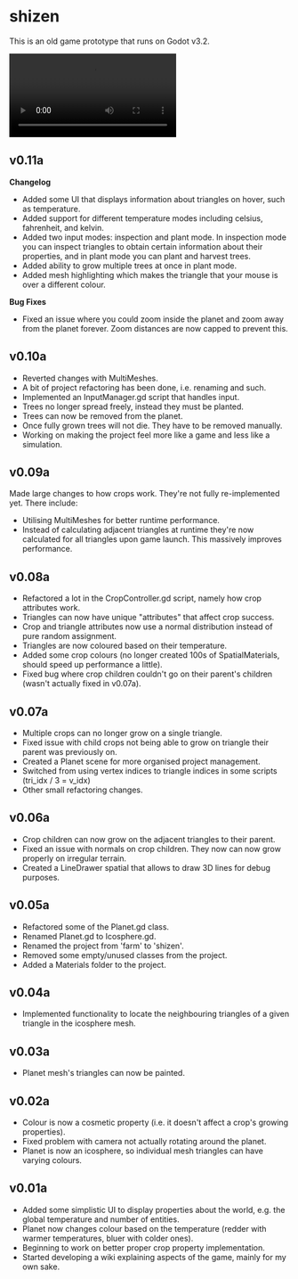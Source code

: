 # shizen

This is an old game prototype that runs on Godot v3.2.

![shizen](https://github.com/eugenekingfish/shizen/blob/master/vid.mp4)

## v0.11a

**Changelog**

* Added some UI that displays information about triangles on hover, such as temperature.
* Added support for different temperature modes including celsius, fahrenheit, and kelvin. 
* Added two input modes: inspection and plant mode. In inspection mode you can inspect triangles to obtain certain information about their properties, and in plant mode you can plant and harvest trees.
* Added ability to grow multiple trees at once in plant mode.
* Added mesh highlighting which makes the triangle that your mouse is over a different colour.

**Bug Fixes**

* Fixed an issue where you could zoom inside the planet and zoom away from the planet forever. Zoom distances are now capped to prevent this.


## v0.10a
* Reverted changes with MultiMeshes. 
* A bit of project refactoring has been done, i.e. renaming and such.
* Implemented an InputManager.gd script that handles input.
* Trees no longer spread freely, instead they must be planted.
* Trees can now be removed from the planet.
* Once fully grown trees will not die. They have to be removed manually.
* Working on making the project feel more like a game and less like a simulation.


## v0.09a 
Made large changes to how crops work. They're not fully re-implemented yet. There include:
* Utilising MultiMeshes for better runtime performance.
* Instead of calculating adjacent triangles at runtime they're now calculated for all triangles upon game launch. This massively improves performance.

## v0.08a

* Refactored a lot in the CropController.gd script, namely how crop attributes work.
* Triangles can now have unique "attributes" that affect crop success.
* Crop and triangle attributes now use a normal distribution instead of pure random assignment.
* Triangles are now coloured based on their temperature.
* Added some crop colours (no longer created 100s of SpatialMaterials, should speed up performance a little).
* Fixed bug where crop children couldn't go on their parent's children (wasn't actually fixed in v0.07a).


## v0.07a

* Multiple crops can no longer grow on a single triangle.
* Fixed issue with child crops not being able to grow on triangle their parent was previously on.
* Created a Planet scene for more organised project management.
* Switched from using vertex indices to triangle indices in some scripts (tri_idx / 3 = v_idx)
* Other small refactoring changes.


## v0.06a

* Crop children can now grow on the adjacent triangles to their parent.
* Fixed an issue with normals on crop children. They now can now grow properly on irregular terrain.
* Created a LineDrawer spatial that allows to draw 3D lines for debug purposes.

## v0.05a
* Refactored some of the Planet.gd class.
* Renamed Planet.gd to Icosphere.gd.
* Renamed the project from 'farm' to 'shizen'.
* Removed some empty/unused classes from the project.
* Added a Materials folder to the project.

## v0.04a

* Implemented functionality to locate the neighbouring triangles of a given triangle in the icosphere mesh.

## v0.03a

* Planet mesh's triangles can now be painted.

## v0.02a

* Colour is now a cosmetic property (i.e. it doesn't affect a crop's growing properties).
* Fixed problem with camera not actually rotating around the planet.
* Planet is now an icosphere, so individual mesh triangles can have varying colours.

## v0.01a

* Added some simplistic UI to display properties about the world, e.g. the global temperature and number of entities.
* Planet now changes colour based on the temperature (redder with warmer temperatures, bluer with colder ones).
* Beginning to work on better proper crop property implementation.
* Started developing a wiki explaining aspects of the game, mainly for my own sake.

